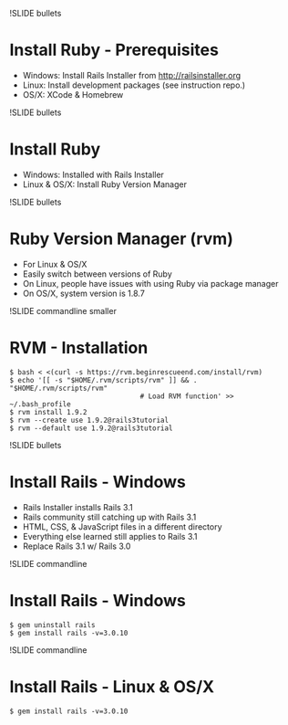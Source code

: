 !SLIDE bullets
# Install Ruby - Prerequisites #
* Windows: Install Rails Installer from http://railsinstaller.org 
* Linux: Install development packages (see instruction repo.) 
* OS/X: XCode & Homebrew

!SLIDE bullets
# Install Ruby #
* Windows: Installed with Rails Installer
* Linux & OS/X: Install Ruby Version Manager

!SLIDE bullets
# Ruby Version Manager (rvm) #
* For Linux & OS/X
* Easily switch between versions of Ruby
* On Linux, people have issues with using Ruby via package manager
* On OS/X, system version is 1.8.7

!SLIDE commandline smaller
# RVM - Installation #
    $ bash < <(curl -s https://rvm.beginrescueend.com/install/rvm)
    $ echo '[[ -s "$HOME/.rvm/scripts/rvm" ]] && . "$HOME/.rvm/scripts/rvm"
                                    # Load RVM function' >> ~/.bash_profile
    $ rvm install 1.9.2
    $ rvm --create use 1.9.2@rails3tutorial
    $ rvm --default use 1.9.2@rails3tutorial

!SLIDE bullets
# Install Rails - Windows #

* Rails Installer installs Rails 3.1
* Rails community still catching up with Rails 3.1
* HTML, CSS, & JavaScript files in a different directory
* Everything else learned still applies to Rails 3.1
* Replace Rails 3.1 w/ Rails 3.0

!SLIDE commandline 
# Install Rails - Windows #

    $ gem uninstall rails
    $ gem install rails -v=3.0.10

!SLIDE commandline
# Install Rails - Linux & OS/X #

    $ gem install rails -v=3.0.10
